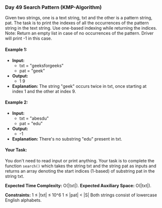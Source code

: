 ### Day 49 **Search Pattern (KMP-Algorithm)**

Given two strings, one is a text string, txt and the other is a pattern string, pat. The task is to print the indexes of all the occurrences of the pattern string in the text string. Use one-based indexing while returning the indices. Note: Return an empty list in case of no occurrences of the pattern. Driver will print -1 in this case.

#### Example 1:

- **Input:**
  - txt = "geeksforgeeks"
  - pat = "geek"
- **Output:** 
  - 1 9
- **Explanation:** 
  The string "geek" occurs twice in txt, once starting at index 1 and the other at index 9. 

#### Example 2:

- **Input:** 
  - txt = "abesdu"
  - pat = "edu"
- **Output:** 
  - -1
- **Explanation:** 
  There's no substring "edu" present in txt.

#### Your Task:
You don't need to read input or print anything. Your task is to complete the function `search()` which takes the string txt and the string pat as inputs and returns an array denoting the start indices (1-based) of substring pat in the string txt. 

**Expected Time Complexity:** O(|txt|).
**Expected Auxiliary Space:** O(|txt|).

**Constraints:**
1 ≤ |txt| ≤ 10^6
1 ≤ |pat| < |S|
Both strings consist of lowercase English alphabets.

